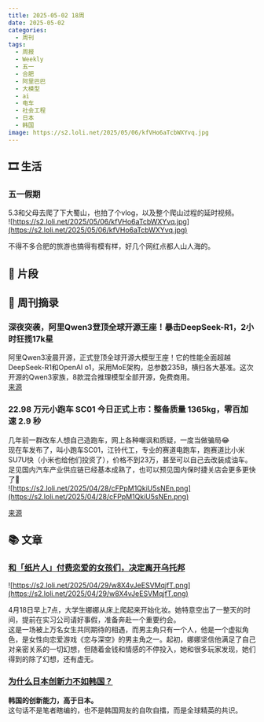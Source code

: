 ```yaml
---
title: 2025-05-02 18周
date: 2025-05-02
categories:
  - 周刊
tags:
  - 周报
  - Weekly
  - 五一
  - 合肥
  - 阿里巴巴
  - 大模型
  - ai
  - 电车
  - 社会工程
  - 日本
  - 韩国
image: https://s2.loli.net/2025/05/06/kfVHo6aTcbWXYvq.jpg
---
```

## 🎞️ 生活
### 五一假期
5.3和父母去爬了下大蜀山，也拍了个vlog，以及整个爬山过程的延时视频。  
![https://s2.loli.net/2025/05/06/kfVHo6aTcbWXYvq.jpg](https://s2.loli.net/2025/05/06/kfVHo6aTcbWXYvq.jpg)

不得不多合肥的旅游也搞得有模有样，好几个网红点都人山人海的。

## 💭 片段


## 📰 周刊摘录
### 深夜突袭，阿里Qwen3登顶全球开源王座！暴击DeepSeek-R1，2小时狂揽17k星
阿里Qwen3凌晨开源，正式登顶全球开源大模型王座！它的性能全面超越DeepSeek-R1和OpenAI o1，采用MoE架构，总参数235B，横扫各大基准。这次开源的Qwen3家族，8款混合推理模型全部开源，免费商用。  
[来源](https://mp.weixin.qq.com/s/t-3O-1lnSronDuLkcQ97aQ)

### 22.98 万元小跑车 SC01 今日正式上市：整备质量 1365kg，零百加速 2.9 秒
几年前一群改车人想自己造跑车，网上各种嘲讽和质疑，一度当做骗局😂  
现在车发布了，叫小跑车SC01，江铃代工，专业的赛道电跑车，跑赛道比小米SU7U快（小米也给他们投资了），价格不到23万，甚至可以自己去改装成油车。  
足见国内汽车产业供应链已经基本成熟了，也可以预见国内保时捷关店会更多更快了🤣  
![https://s2.loli.net/2025/04/28/cFPpM1QkiU5sNEn.png](https://s2.loli.net/2025/04/28/cFPpM1QkiU5sNEn.png)

[来源](https://www.ithome.com/0/849/185.htm)

## 📚 文章
### [和「纸片人」付费恋爱的女孩们，决定离开乌托邦](https://mp.weixin.qq.com/s/t7AY6frLc4jyaIVIkypq3w)
![https://s2.loli.net/2025/04/29/w8X4vJeESVMqjfT.png](https://s2.loli.net/2025/04/29/w8X4vJeESVMqjfT.png)

4月18日早上7点，大学生娜娜从床上爬起来开始化妆。她特意空出了一整天的时间，提前在实习公司请好事假，准备奔赴一个重要约会。  
这是一场被上万名女生共同期待的相遇，而男主角只有一个人，他是一个虚拟角色，是女性向恋爱游戏《恋与深空》的男主角之一。起初，娜娜坚信他满足了自己对亲密关系的一切幻想，但随着金钱和情感的不停投入，她和很多玩家发现，她们得到的除了幻想，还有虚无。

### [为什么日本创新力不如韩国？](https://mp.weixin.qq.com/s?__biz=MzA3ODI5NDg0Mw==&mid=2654233486&idx=1&sn=24afa8ea9e567710bc6b631f7fa46eea&chksm=854a58cdd896dde9240e74608a727759f34eccadfa9919d9799f2b5a99b7144a9e305d2af7b1&poc_token=HFpHEGij3HFrh_EfxtrJTe8zAJoemo8bfaLqKpYo)
**韩国的创新能力，高于日本。**  
这句话不是笔者瞎编的，也不是韩国网友的自吹自擂，而是全球精英的共识。

